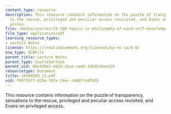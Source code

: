 ```yaml
---
content_type: resource
description: This resource contains information on the puzzle of transparency, sensations
  to the rescue, privileged and peculiar access revisited, and Evans on privileged
  access.
file: /media/courses/24-500-topics-in-philosophy-of-mind-self-knowledge-spring-2005/f09735f7825ef87e24eccdd8f7e8f635_24500S05_13.pdf
file_type: application/pdf
learning_resource_types:
- Lecture Notes
license: https://creativecommons.org/licenses/by-nc-sa/4.0/
ocw_type: OCWFile
parent_title: Lecture Notes
parent_type: CourseSection
parent_uid: 68e438e3-eb2d-cbce-ced4-3d19516ee229
resourcetype: Document
title: 24500S05_13.pdf
uid: f09735f7-825e-f87e-24ec-cdd8f7e8f635
---
```

This resource contains information on the puzzle of transparency, sensations to the rescue, privileged and peculiar access revisited, and Evans on privileged access.